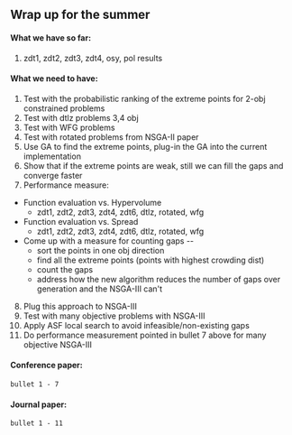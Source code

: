 Wrap up for the summer
----------------------

#### What we have so far:
1. zdt1, zdt2, zdt3, zdt4, osy, pol results 

#### What we need to have:
1. Test with the probabilistic ranking of the extreme points for 2-obj constrained problems
2. Test with dtlz problems 3,4 obj
3. Test with WFG problems
4. Test with rotated problems from NSGA-II paper
5. Use GA to find the extreme points, plug-in the GA into the current implementation
6. Show that if the extreme points are weak, still we can fill the gaps and converge faster
7. Performance measure:
  * Function evaluation vs. Hypervolume
      - zdt1, zdt2, zdt3, zdt4, zdt6, dtlz, rotated, wfg
  * Function evaluation vs. Spread
      - zdt1, zdt2, zdt3, zdt4, zdt6, dtlz, rotated, wfg
  * Come up with a measure for counting gaps --
      - sort the points in one obj direction
      - find all the extreme points (points with highest crowding dist)
      - count the gaps
      - address how the new algorithm reduces the number of gaps over generation and the NSGA-III can't
8. Plug this approach to NSGA-III
9. Test with many objective problems with NSGA-III 
10. Apply ASF local search to avoid infeasible/non-existing gaps
11. Do performance measurement pointed in bullet 7 above for many objective NSGA-III

#### Conference paper: 
    bullet 1 - 7
#### Journal paper: 
    bullet 1 - 11
